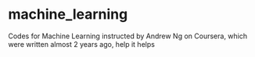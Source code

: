 # machine_learning
Codes for Machine Learning instructed by Andrew Ng on Coursera, which were written almost 2 years ago, help it helps 
